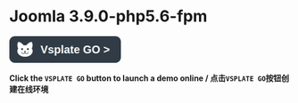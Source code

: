 # Joomla 3.9.0-php5.6-fpm

<a href="https://www.vsplate.com/?docker-compose=https://github.com/vsplate/dcenvs/joomla/3.9.0-php5.6-fpm"><img alt="VSPLATE GO" src="https://raw.githubusercontent.com/vsplate/images/master/vsgo_btn.png" width="200px"></a>

**Click the `VSPLATE GO` button to launch a demo online / 点击`VSPLATE GO`按钮创建在线环境**